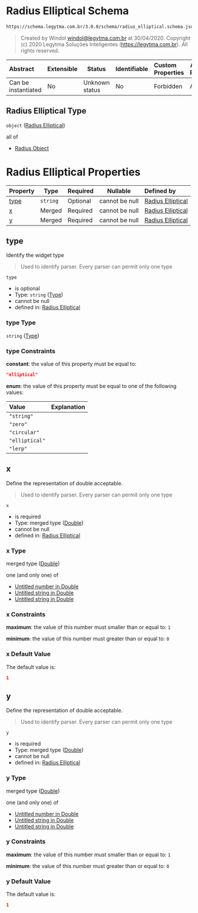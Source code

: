 # Radius Elliptical Schema

```txt
https://schema.legytma.com.br/3.0.0/schema/radius_elliptical.schema.json
```




> Created by Windol [windol@legytma.com.br](mailto:windol@legytma.com.br) at 30/04/2020.
> Copyright (c) 2020 Legytma Soluções Inteligentes (<https://legytma.com.br>). All rights reserved.
>

| Abstract            | Extensible | Status         | Identifiable | Custom Properties | Additional Properties | Access Restrictions | Defined In                                                                                      |
| :------------------ | ---------- | -------------- | ------------ | :---------------- | --------------------- | ------------------- | ----------------------------------------------------------------------------------------------- |
| Can be instantiated | No         | Unknown status | No           | Forbidden         | Allowed               | none                | [radius_elliptical.schema.json](../schema/radius_elliptical.schema.json) |

## Radius Elliptical Type

`object` ([Radius Elliptical](radius_elliptical.md))

all of

-   [Radius Object](radius-oneof-radius-object.md)

# Radius Elliptical Properties

| Property      | Type     | Required | Nullable       | Defined by                                                                                                                                       |
| :------------ | -------- | -------- | -------------- | :----------------------------------------------------------------------------------------------------------------------------------------------- |
| [type](#type) | `string` | Optional | cannot be null | [Radius Elliptical](widget-definitions-type.md) |
| [x](#x)       | Merged   | Required | cannot be null | [Radius Elliptical](app_bar_theme-properties-double.md)       |
| [y](#y)       | Merged   | Required | cannot be null | [Radius Elliptical](app_bar_theme-properties-double.md)       |

## type

Identify the widget type


> Used to identify parser. Every parser can permit only one type
>

`type`

-   is optional
-   Type: `string` ([Type](widget-definitions-type.md))
-   cannot be null
-   defined in: [Radius Elliptical](widget-definitions-type.md)

### type Type

`string` ([Type](widget-definitions-type.md))

### type Constraints

**constant**: the value of this property must be equal to:

```json
"elliptical"
```

**enum**: the value of this property must be equal to one of the following values:

| Value          | Explanation |
| :------------- | ----------- |
| `"string"`     |             |
| `"zero"`       |             |
| `"circular"`   |             |
| `"elliptical"` |             |
| `"lerp"`       |             |

## x

Define the representation of double acceptable.


> Used to identify parser. Every parser can permit only one type
>

`x`

-   is required
-   Type: merged type ([Double](app_bar_theme-properties-double.md))
-   cannot be null
-   defined in: [Radius Elliptical](app_bar_theme-properties-double.md)

### x Type

merged type ([Double](app_bar_theme-properties-double.md))

one (and only one) of

-   [Untitled number in Double](double-definitions-doublenumber.md)
-   [Untitled string in Double](double-definitions-doublestring.md)
-   [Untitled string in Double](double-definitions-doubleenum.md)

### x Constraints

**maximum**: the value of this number must smaller than or equal to: `1`

**minimum**: the value of this number must greater than or equal to: `0`

### x Default Value

The default value is:

```json
1
```

## y

Define the representation of double acceptable.


> Used to identify parser. Every parser can permit only one type
>

`y`

-   is required
-   Type: merged type ([Double](app_bar_theme-properties-double.md))
-   cannot be null
-   defined in: [Radius Elliptical](app_bar_theme-properties-double.md)

### y Type

merged type ([Double](app_bar_theme-properties-double.md))

one (and only one) of

-   [Untitled number in Double](double-definitions-doublenumber.md)
-   [Untitled string in Double](double-definitions-doublestring.md)
-   [Untitled string in Double](double-definitions-doubleenum.md)

### y Constraints

**maximum**: the value of this number must smaller than or equal to: `1`

**minimum**: the value of this number must greater than or equal to: `0`

### y Default Value

The default value is:

```json
1
```
